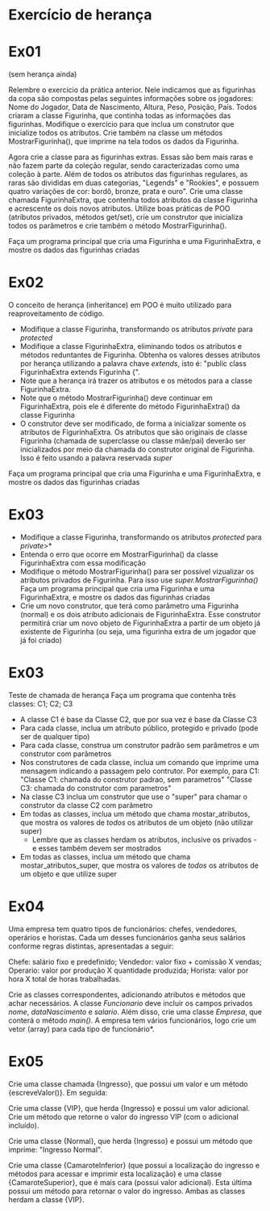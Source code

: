 # Exercício de herança

# Ex01 
(sem herança ainda)

Relembre o exercício da prática anterior. Nele indicamos que as figurinhas da copa são compostas pelas seguintes informações sobre os jogadores: Nome do Jogador, Data de Nascimento, Altura, Peso, Posição, País. Todos criaram a classe Figurinha, que continha todas as informações das figurinhas. Modifique o exercício para que inclua um construtor que inicialize todos os atributos. Crie também na classe um métodos MostrarFigurinha(), que imprime na tela todos os dados da Figurinha.

Agora crie a classe para as figurinhas extras. Essas são bem mais raras e não fazem parte da coleção regular, sendo caracterizadas como uma coleção à parte. Além de todos os atributos das figurinhas regulares, as raras são divididas em duas categorias, "Legends" e "Rookies", e possuem quatro variações de cor: bordô, bronze, prata e ouro". Crie uma classe chamada FigurinhaExtra, que contenha todos atributos da classe Figurinha e acrescente os dois novos atributos. Utilize boas práticas de POO (atributos privados, métodos get/set), crie um construtor que inicializa todos os parâmetros e crie também o método MostrarFigurinha().

Faça um programa principal que cria uma Figurinha e uma FigurinhaExtra, e mostre os dados das figurinhas criadas

# Ex02
O conceito de herança (inheritance) em POO é muito utilizado para reaproveitamento de código.

- Modifique a classe Figurinha, transformando os atributos *private* para *protected*
- Modifique a classe FigurinhaExtra, eliminando todos os atributos e métodos reduntantes de Figurinha. Obtenha os valores desses atributos por herança utilizando a palavra chave *extends*, isto é: "public class FigurinhaExtra extends Figurinha {".
- Note que a herança irá trazer os atributos e os métodos para a classe FigurinhaExtra.
- Note que o método MostrarFigurinha() deve continuar em FigurinhaExtra, pois ele é diferente do método FigurinhaExtra() da classe Figurinha
- O construtor deve ser modificado, de forma a inicializar somente os atributos de FigurinhaExtra. Os atributos que são originais de classe Figurinha (chamada de superclasse ou classe mãe/pai) deverão ser inicializados por meio da chamada do construtor original de Figurinha. Isso é feito usando a palavra reservada *super*

Faça um programa principal que cria uma Figurinha e uma FigurinhaExtra, e mostre os dados das figurinhas criadas

# Ex03
- Modifique a classe Figurinha, transformando os atributos *protected* para *private*>*
- Entenda o erro que ocorre em MostrarFigurinha() da classe FigurinhaExtra com essa modificação
- Modifique o método MostrarFigurinha() para ser possível vizualizar os atributos privados de Figurinha. Para isso use *super.MostrarFigurinha()*
Faça um programa principal que cria uma Figurinha e uma FigurinhaExtra, e mostre os dados das figurinhas criadas
- Crie um novo construtor, que terá como parâmetro uma Figurinha (normal) e os dois atributo adicionais de FigurinhaExtra. Esse construtor permitirá criar um novo objeto de FigurinhaExtra a partir de um objeto já existente de Figurinha (ou seja, uma figurinha extra de um jogador que já foi criado)


# Ex03
Teste de chamada de herança
 Faça um programa que contenha três classes: C1; C2; C3

- A classe C1 é base da Classe C2, que por sua vez é base da Classe C3
- Para cada classe, inclua um atributo público, protegido e privado (pode ser de qualquer tipo)
- Para cada classe, construa um construtor padrão sem parâmetros e um construtor com parâmetros
- Nos construtores de cada classe, inclua um comando que imprime uma mensagem indicando a passagem pelo contrutor. Por exemplo, para C1:
  "Classe C1: chamada do construtor padrao, sem parametros"
  "Classe C3: chamada do construtor com parametros"
- Na classe C3 inclua um construtor que use o "super" para chamar o construtor da classe C2 com parâmetro
- Em todas as classes, inclua um método que chama mostar_atributos, que mostra os valores de *todos* os atributos de um objeto (não utilizar super)
    - Lembre que as classes herdam os atributos, inclusive os privados - e esses também devem ser mostrados 
- Em todas as classes, inclua um método que chama mostar_atributos_super, que mostra os valores de *todos* os atributos de um objeto e que utilize super

# Ex04
Uma empresa tem quatro tipos de funcionários: chefes, vendedores, operários e horistas. Cada um desses funcionários ganha seus salários conforme regras distintas, apresentadas a seguir: 

Chefe: salário fixo e predefinido;
Vendedor: valor fixo + comissão X vendas;
Operario: valor por produção X quantidade produzida;
Horista: valor por hora X total de horas trabalhadas.


Crie as classes correspondentes, adicionando atributos e métodos que achar necessários. A classe *Funcionario* deve incluir os campos privados *nome*, *dataNascimento* e *salario*. Além disso, crie uma classe *Empresa*, que conterá o método *main()*. A empresa tem vários funcionários, logo crie um vetor (array) para cada tipo de funcionário*. 

# Ex05
Crie uma classe chamada {Ingresso}, que possui um valor e um método {escreveValor()}. Em seguida:

Crie uma classe {VIP}, que herda {Ingresso} e possui um valor adicional. Crie um método que retorne o valor do ingresso VIP (com o adicional incluído).
	
Crie uma classe {Normal}, que herda {Ingresso} e possui um método que imprime: "Ingresso Normal".
	
Crie uma classe {CamaroteInferior} (que possui a localização do ingresso e métodos para acessar e imprimir esta localização) e uma classe {CamaroteSuperior}, que é mais cara (possui valor adicional). Esta última possui um método para retornar o valor do ingresso. Ambas as classes herdam a classe {VIP}.
